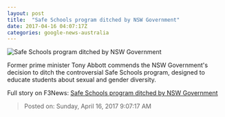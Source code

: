 ```yaml
---
layout: post
title:  "Safe Schools program ditched by NSW Government"
date: 2017-04-16 04:07:17Z
categories: google-news-australia
---
```


![Safe Schools program ditched by NSW Government](http://www.abc.net.au/news/image/8446706-1x1-700x700.jpg)

Former prime minister Tony Abbott commends the NSW Government's decision to ditch the controversial Safe Schools program, designed to educate students about sexual and gender diversity.


Full story on F3News: [Safe Schools program ditched by NSW Government](http://www.f3nws.com/n/hED4fG)

> Posted on: Sunday, April 16, 2017 9:07:17 AM
